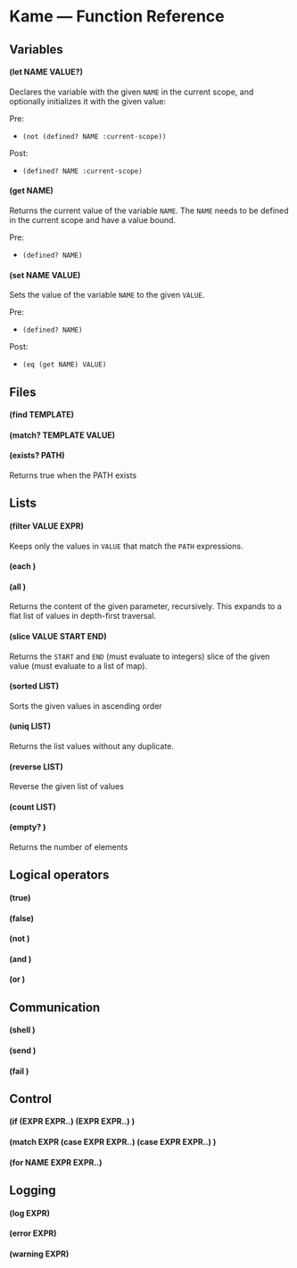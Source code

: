 # Kame ― Function Reference

## Variables

#### (let NAME VALUE?)

Declares the variable with the given `NAME` in the current scope, and
optionally initializes it with the given value:

Pre:

- `(not (defined? NAME :current-scope))`

Post:

- `(defined? NAME :current-scope)`


#### (get NAME)

Returns the current value of the variable `NAME`. The `NAME` needs to be
defined in the current scope and have a value bound.

Pre: 

- `(defined? NAME)`

#### (set NAME VALUE)

Sets the value of the variable `NAME` to the given `VALUE`.

Pre: 

- `(defined? NAME)`

Post: 

- `(eq (get NAME) VALUE)`

## Files

#### (find TEMPLATE)

#### (match? TEMPLATE VALUE)

#### (exists? PATH)

Returns true when the PATH exists

## Lists

#### (filter VALUE EXPR)

Keeps only the values in `VALUE` that match the `PATH` expressions.

#### (each )

#### (all )

Returns the content of the given parameter, recursively. This expands
to a flat list of values in depth-first traversal.

#### (slice VALUE START END)

Returns the `START` and `END` (must evaluate to integers) slice
of the given value (must evaluate to a list of map).

#### (sorted LIST)

Sorts the given values in ascending order

#### (uniq LIST)

Returns the list values without any duplicate.

#### (reverse LIST)

Reverse the given list of values

#### (count LIST)

#### (empty? )

Returns the number of elements

## Logical operators

#### (true)

#### (false)

#### (not )

#### (and )

#### (or )


## Communication

#### (shell )

#### (send )

#### (fail )

## Control

#### (if (EXPR EXPR‥) (EXPR EXPR‥) )

#### (match EXPR (case EXPR EXPR‥) (case EXPR EXPR‥) )

#### (for NAME EXPR EXPR‥)

## Logging

#### (log EXPR)

#### (error EXPR)

#### (warning EXPR)



